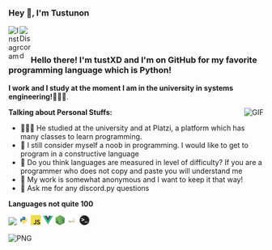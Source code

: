 ### Hey 👋, I'm Tustunon




<a href="https://www.instagram.com/ntalann/">
  <img align="left" alt="Instagram" width="22px" src="https://cdn3.emoji.gg/emojis/6645-instagram.png" />
</a>



<a href="https://discord.gg/zAns6rzzkV">
  <img align="left" alt="Discord" width="22px" src="https://cdn3.emoji.gg/emojis/8885-discord.png" />
</a>

<br />
<br />

### Hello there! I'm tustXD and I'm on GitHub for my favorite programming language which is Python!
**I work and I study at the moment I am in the university in systems engineering!**👨🏽‍💼. 

  <img align="right" alt="GIF" src="https://i.pinimg.com/originals/e4/26/70/e426702edf874b181aced1e2fa5c6cde.gif" />

**Talking about Personal Stuffs:**

- 👨🏽‍💻 He studied at the university and at Platzi, a platform which has many classes to learn programming.
- 🌱 I still consider myself a noob in programming. I would like to get to program in a constructive language
- 🤔 Do you think languages are measured in level of difficulty? If you are a programmer who does not copy and paste you will understand me
- 💼 My work is somewhat anonymous and I want to keep it that way!
- 💬 Ask me for any discord.py questions


**Languages not quite 100**  

<code><img height="20" src="https://pytorch.org/assets/images/pytorch-logo.png"></code>
</code>
<code><img height="20" src="https://raw.githubusercontent.com/github/explore/80688e429a7d4ef2fca1e82350fe8e3517d3494d/topics/python/python.png"></code>
<code><img height="20" src="https://raw.githubusercontent.com/github/explore/80688e429a7d4ef2fca1e82350fe8e3517d3494d/topics/javascript/javascript.png"></code>
<code><img height="20" src="https://raw.githubusercontent.com/github/explore/80688e429a7d4ef2fca1e82350fe8e3517d3494d/topics/vue/vue.png"></code>
<code><img height="20" src="https://raw.githubusercontent.com/github/explore/80688e429a7d4ef2fca1e82350fe8e3517d3494d/topics/nodejs/nodejs.png"></code>
<code><img height="20" src="https://raw.githubusercontent.com/github/explore/80688e429a7d4ef2fca1e82350fe8e3517d3494d/topics/mysql/mysql.png"></code>
<code><img height="20" src="https://raw.githubusercontent.com/github/explore/80688e429a7d4ef2fca1e82350fe8e3517d3494d/topics/terminal/terminal.png"></code>



  <img align="left" alt="PNG" src="https://anime-girls-holding-programming-books.netlify.app/static/Chiyo_Mihama_With_The_Renegade_Coder_Python_Lab-78190a62147b2d2b212aa56747e404d1.png" />


